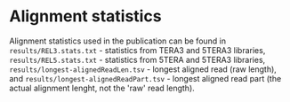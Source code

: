 # Alignment statistics

Alignment statistics used in the publication can be found in `results/REL3.stats.txt` - statistics from TERA3 and 5TERA3 libraries, `results/REL5.stats.txt` - statistics from 5TERA and 5TERA3 libraries, `results/longest-alignedReadLen.tsv` - longest aligned read (raw length), and `results/longest-alignedReadPart.tsv` - longest aligned read part (the actual alignment lenght, not the 'raw' read length).
